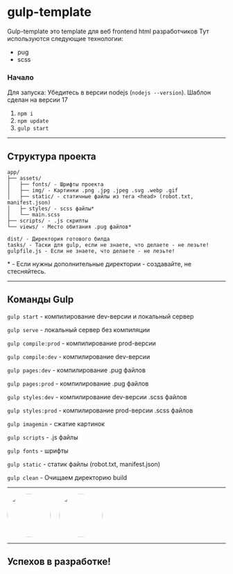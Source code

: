 # gulp-template

Gulp-template это template для веб frontend html разработчиков
Тут используются следующие технологии:

- pug
- scss

### Начало

Для запуска:
Убедитесь в версии nodejs (`nodejs --version`). Шаблон сделан на версии 17

1. `npm i`
2. `npm update`
3. `gulp start`

---

## Структура проекта

```
app/
├── assets/
│   ├── fonts/ - Шрифты проекта
│   ├── img/ - Картинки .png .jpg .jpeg .svg .webp .gif
│   ├── static/ - статичные файлы из тега <head> (robot.txt, manifest.json)
│   ├─ styles/ - scss файлы*
│   └── main.scss
├── scripts/ - .js скрипты
└── views/ - Место обитания .pug файлов*

dist/ - Директория готового билда
tasks/ - Таски для gulp, если не знаете, что делаете - не лезьте!
gulpfile.js - Если не знаете, что делаете - не лезьте!
```

\* - Если нужны дополнительные директории - создавайте, не стесняйтесь.

---

## Команды Gulp

`gulp start` - компилирование dev-версии и локальный сервер

`gulp serve` - локальный сервер без компиляции

`gulp compile:prod` - компилирование prod-версии

`gulp compile:dev` - компилирование dev-версии

`gulp pages:dev` - компилирование .pug файлов

`gulp pages:prod` - компилирование .pug файлов

`gulp styles:dev` - компилирование dev-версии .scss файлов

`gulp styles:prod` - компилирование prod-версии .scss файлов

`gulp imagemin` - сжатие картинок

`gulp scripts` - .js файлы

`gulp fonts` - шрифты

`gulp static` - статик файлы (robot.txt, manifest.json)

`gulp clean` - Очищаем директорию build

---

<div style="display:flex;">
<a href="https://vk.com/interplar_cs" style="margin-right: 20px" title="VK">
<img src="https://sun9-63.userapi.com/impg/7gEk1SPzAOCHn_8J7Y8jP-bhSLGbqqMNfqAicQ/zk8hCyat5ck.jpg?size=512x512&quality=95&sign=9969fa4b14993298851de34feb3d3446&type=album" data-canonical-src="https://vk.com/interplar_cs" width="100" style="border-radius:100%"/>
</a>

<a href="https://www.behance.net/interplar" title="Behance">
<img src="https://mir-s3-cdn-cf.behance.net/user/115/1d165a1021032749.60f3f0d64537d.png" data-canonical-src="https://www.behance.net/interplar" width="100" style="border-radius:100%"/>
</a>
</div>

---

## Успехов в разработке!

[comment]: <> (Gulp template is a template for web html developers!)

[comment]: <> (It includes)

[comment]: <> (1. pug)

[comment]: <> (2. scss)
